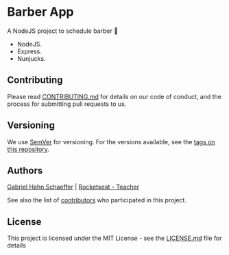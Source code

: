 # Barber App

A NodeJS project to schedule barber :barber:

- NodeJS.
- Express.
- Nunjucks.

## Contributing

Please read [CONTRIBUTING.md](https://gist.github.com/PurpleBooth/b24679402957c63ec426) for details on our code of conduct, and the process for submitting pull requests to us.

## Versioning

We use [SemVer](http://semver.org/) for versioning. For the versions available, see the [tags on this repository](https://github.com/gabriel-hahn/barber-app/tags).

## Authors

[Gabriel Hahn Schaeffer](https://github.com/gabriel-hahn/) | [Rocketseat - Teacher](https://github.com/Rocketseat)

See also the list of [contributors](https://github.com/gabriel-hahn/barber-app/contributors) who participated in this project.

## License

This project is licensed under the MIT License - see the [LICENSE.md](LICENSE) file for details
